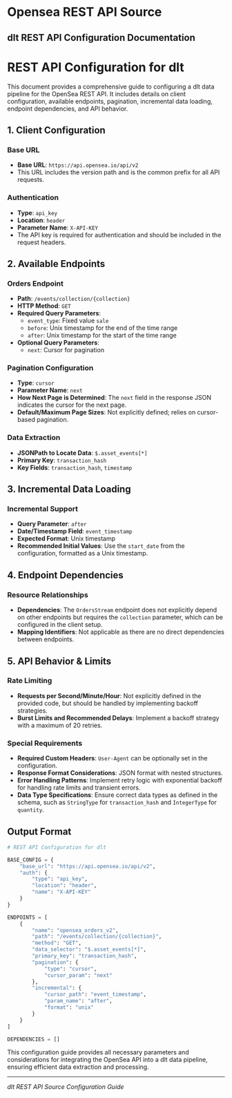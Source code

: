 # Opensea REST API Source

## dlt REST API Configuration Documentation

# REST API Configuration for dlt

This document provides a comprehensive guide to configuring a dlt data pipeline for the OpenSea REST API. It includes details on client configuration, available endpoints, pagination, incremental data loading, endpoint dependencies, and API behavior.

## 1. Client Configuration

### Base URL
- **Base URL**: `https://api.opensea.io/api/v2`
- This URL includes the version path and is the common prefix for all API requests.

### Authentication
- **Type**: `api_key`
- **Location**: `header`
- **Parameter Name**: `X-API-KEY`
- The API key is required for authentication and should be included in the request headers.

## 2. Available Endpoints

### Orders Endpoint
- **Path**: `/events/collection/{collection}`
- **HTTP Method**: `GET`
- **Required Query Parameters**:
  - `event_type`: Fixed value `sale`
  - `before`: Unix timestamp for the end of the time range
  - `after`: Unix timestamp for the start of the time range
- **Optional Query Parameters**:
  - `next`: Cursor for pagination

### Pagination Configuration
- **Type**: `cursor`
- **Parameter Name**: `next`
- **How Next Page is Determined**: The `next` field in the response JSON indicates the cursor for the next page.
- **Default/Maximum Page Sizes**: Not explicitly defined; relies on cursor-based pagination.

### Data Extraction
- **JSONPath to Locate Data**: `$.asset_events[*]`
- **Primary Key**: `transaction_hash`
- **Key Fields**: `transaction_hash`, `timestamp`

## 3. Incremental Data Loading

### Incremental Support
- **Query Parameter**: `after`
- **Date/Timestamp Field**: `event_timestamp`
- **Expected Format**: Unix timestamp
- **Recommended Initial Values**: Use the `start_date` from the configuration, formatted as a Unix timestamp.

## 4. Endpoint Dependencies

### Resource Relationships
- **Dependencies**: The `OrdersStream` endpoint does not explicitly depend on other endpoints but requires the `collection` parameter, which can be configured in the client setup.
- **Mapping Identifiers**: Not applicable as there are no direct dependencies between endpoints.

## 5. API Behavior & Limits

### Rate Limiting
- **Requests per Second/Minute/Hour**: Not explicitly defined in the provided code, but should be handled by implementing backoff strategies.
- **Burst Limits and Recommended Delays**: Implement a backoff strategy with a maximum of 20 retries.

### Special Requirements
- **Required Custom Headers**: `User-Agent` can be optionally set in the configuration.
- **Response Format Considerations**: JSON format with nested structures.
- **Error Handling Patterns**: Implement retry logic with exponential backoff for handling rate limits and transient errors.
- **Data Type Specifications**: Ensure correct data types as defined in the schema, such as `StringType` for `transaction_hash` and `IntegerType` for `quantity`.

## Output Format

```python
# REST API Configuration for dlt

BASE_CONFIG = {
    "base_url": "https://api.opensea.io/api/v2",
    "auth": {
        "type": "api_key",
        "location": "header",
        "name": "X-API-KEY"
    }
}

ENDPOINTS = [
    {
        "name": "opensea_orders_v2",
        "path": "/events/collection/{collection}",
        "method": "GET",
        "data_selector": "$.asset_events[*]",
        "primary_key": "transaction_hash",
        "pagination": {
            "type": "cursor",
            "cursor_param": "next"
        },
        "incremental": {
            "cursor_path": "event_timestamp",
            "param_name": "after",
            "format": "unix"
        }
    }
]

DEPENDENCIES = []
```

This configuration guide provides all necessary parameters and considerations for integrating the OpenSea API into a dlt data pipeline, ensuring efficient data extraction and processing.

---
*dlt REST API Source Configuration Guide*